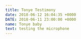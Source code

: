```yaml
---
title: Tonye Testimony
date: 2018-06-12 16:04:35 +0000
DATE: 2018-06-11 23:00:00 +0000
name: Tonye baby
text: testing the microphone
---
```

